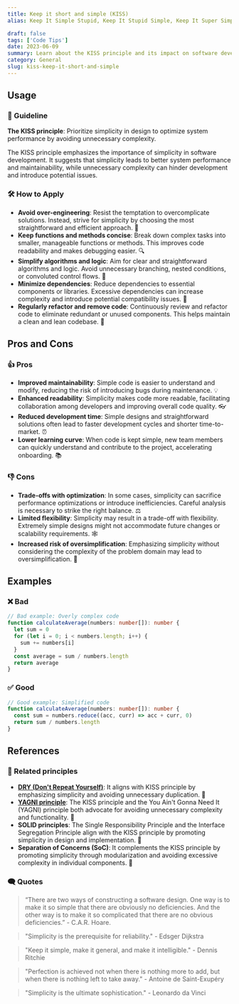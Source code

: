 ```yaml
---
title: Keep it short and simple (KISS)
alias: Keep It Simple Stupid, Keep It Stupid Simple, Keep It Super Simple, keep it short and simple, keep it small and simple

draft: false
tags: ['Code Tips']
date: 2023-06-09
summary: Learn about the KISS principle and its impact on software development. Prioritize simplicity, improve maintainability, and enhance code readability.
category: General
slug: kiss-keep-it-short-and-simple
---
```


## Usage

### 📝 Guideline

**The KISS principle**: Prioritize simplicity in design to optimize system performance by avoiding unnecessary complexity.

The KISS principle emphasizes the importance of simplicity in software development. It suggests that simplicity leads to better system performance and maintainability, while unnecessary complexity can hinder development and introduce potential issues.

### 🛠️ How to Apply

- **Avoid over-engineering**: Resist the temptation to overcomplicate solutions. Instead, strive for simplicity by choosing the most straightforward and efficient approach. 🚀
- **Keep functions and methods concise**: Break down complex tasks into smaller, manageable functions or methods. This improves code readability and makes debugging easier. 🔍
- **Simplify algorithms and logic**: Aim for clear and straightforward algorithms and logic. Avoid unnecessary branching, nested conditions, or convoluted control flows. 🌿
- **Minimize dependencies**: Reduce dependencies to essential components or libraries. Excessive dependencies can increase complexity and introduce potential compatibility issues. 🧩
- **Regularly refactor and remove code**: Continuously review and refactor code to eliminate redundant or unused components. This helps maintain a clean and lean codebase. 🧹

## Pros and Cons

### 👍 Pros

- **Improved maintainability**: Simple code is easier to understand and modify, reducing the risk of introducing bugs during maintenance. 💡
- **Enhanced readability**: Simplicity makes code more readable, facilitating collaboration among developers and improving overall code quality. 👓
- **Reduced development time**: Simple designs and straightforward solutions often lead to faster development cycles and shorter time-to-market. ⏰
- **Lower learning curve**: When code is kept simple, new team members can quickly understand and contribute to the project, accelerating onboarding. 📚

### 👎 Cons

- **Trade-offs with optimization**: In some cases, simplicity can sacrifice performance optimizations or introduce inefficiencies. Careful analysis is necessary to strike the right balance. ⚖️
- **Limited flexibility**: Simplicity may result in a trade-off with flexibility. Extremely simple designs might not accommodate future changes or scalability requirements. 🕸️
- **Increased risk of oversimplification**: Emphasizing simplicity without considering the complexity of the problem domain may lead to oversimplification. 🧩

## Examples

### ❌ Bad

```typescript
// Bad example: Overly complex code
function calculateAverage(numbers: number[]): number {
  let sum = 0
  for (let i = 0; i < numbers.length; i++) {
    sum += numbers[i]
  }
  const average = sum / numbers.length
  return average
}
```

### ✅ Good

```typescript
// Good example: Simplified code
function calculateAverage(numbers: number[]): number {
  const sum = numbers.reduce((acc, curr) => acc + curr, 0)
  return sum / numbers.length
}
```

## References

### 🔀 Related principles

- [**DRY (Don't Repeat Yourself)**](/blog/dont-repeat-yourself-dry): It aligns with KISS principle by emphasizing simplicity and avoiding unnecessary duplication. 🔄
- [**YAGNI principle**](/blog/you-aint-gonna-need-it-yagni): The KISS principle and the You Ain't Gonna Need It (YAGNI) principle both advocate for avoiding unnecessary complexity and functionality. 🚫
- **SOLID principles**: The Single Responsibility Principle and the Interface Segregation Principle align with the KISS principle by promoting simplicity in design and implementation. 🧱
- **Separation of Concerns (SoC)**: It complements the KISS principle by promoting simplicity through modularization and avoiding excessive complexity in individual components. 🧩

### 🗨️ Quotes

> “There are two ways of constructing a software design. One way is to make it so simple that there are obviously no deficiencies. And the other way is to make it so complicated that there are no obvious deficiencies.” - C.A.R. Hoare.

> "Simplicity is the prerequisite for reliability." - Edsger Dijkstra

> "Keep it simple, make it general, and make it intelligible." - Dennis Ritchie

> "Perfection is achieved not when there is nothing more to add, but when there is nothing left to take away." - Antoine de Saint-Exupéry

> "Simplicity is the ultimate sophistication." - Leonardo da Vinci
